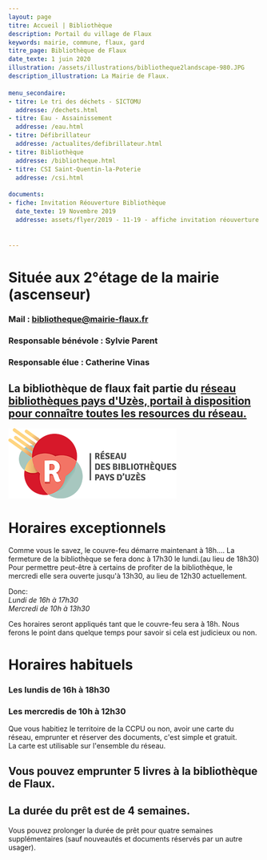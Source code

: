 ```yaml
---
layout: page
titre: Accueil | Bibliothèque
description: Portail du village de Flaux
keywords: mairie, commune, flaux, gard
titre_page: Bibliothèque de Flaux
date_texte: 1 juin 2020
illustration: /assets/illustrations/bibliotheque2landscape-980.JPG
description_illustration: La Mairie de Flaux.

menu_secondaire:
- titre: Le tri des déchets - SICTOMU
  addresse: /dechets.html
- titre: Eau - Assainissement
  addresse: /eau.html
- titre: Défibrillateur
  addresse: /actualites/defibrillateur.html
- titre: Bibliothèque
  addresse: /bibliotheque.html
- titre: CSI Saint-Quentin-la-Poterie
  addresse: /csi.html
  
documents:
- fiche: Invitation Réouverture Bibliothèque 
  date_texte: 19 Novembre 2019
  addresse: assets/flyer/2019 - 11-19 - affiche invitation réouverture bibliothèque.docx
  
  
---
```

# Située aux 2°étage de la mairie (ascenseur)

### Mail : bibliotheque@mairie-flaux.fr <br> 
### Responsable bénévole : Sylvie Parent <br> 
### Responsable élue : Catherine Vinas <br> 

## La bibliothèque de flaux fait partie du <a href="https://www.mediatheques.ccpaysduzes.fr/bibliotheques">réseau bibliothèques pays d'Uzès, portail à disposition pour connaître toutes les resources du réseau.</a>  <br> 
<img src="assets/images/bibliotheque.png" alt="réseau bibliothèques pays d'Uzès" width="336" height="140">
 
# Horaires exceptionnels
Comme vous le savez, le couvre-feu démarre maintenant à 18h.... La fermeture de la bibliothèque se fera donc à 17h30 le lundi.(au lieu de 18h30) Pour permettre peut-être à certains de profiter de la bibliothèque, le mercredi elle sera ouverte jusqu'à 13h30, au lieu de 12h30 actuellement.

Donc:<br>
*Lundi de 16h à 17h30 <br>
Mercredi de 10h à 13h30*

Ces horaires seront appliqués tant que le couvre-feu sera à 18h.
Nous ferons le point dans quelque temps pour savoir si cela est
judicieux ou non.
 
# Horaires habituels
 
### Les lundis de 16h à 18h30 <br> 
### Les mercredis de 10h à 12h30 <br> 

Que vous habitiez le territoire de la CCPU ou non, avoir une carte du réseau, emprunter et réserver des documents, c'est simple et gratuit.<br> 
La carte est utilisable sur l'ensemble du réseau. <br> 

## Vous pouvez emprunter 5 livres à la bibliothèque de Flaux. <br> 

## La durée du prêt est de 4 semaines. <br> 

Vous pouvez prolonger la durée de prêt pour quatre semaines supplémentaires (sauf nouveautés et documents réservés par un autre usager).<br> 





